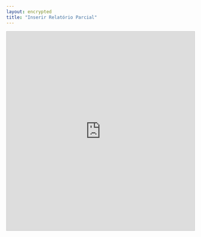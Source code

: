 ```yaml
---
layout: encrypted
title: "Inserir Relatório Parcial"
---
```


<iframe class="airtable-embed" src="https://airtable.com/embed/shrfWeaZcFvF1jF8x?backgroundColor=cyan" frameborder="0" onmousewheel="" width="100%" height="533" style="background: transparent; border: 1px solid #ccc;"></iframe>
